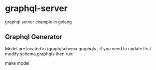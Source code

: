 # graphql-server
graphql server example in golang


## Graphql Generator

Model are located in /graph/schema.graphqls  , if you need to update first modify schema.graphqls then run: 

make model


